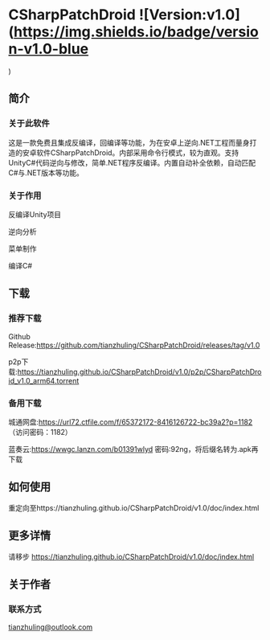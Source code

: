 # CSharpPatchDroid ![Version:v1.0](https://img.shields.io/badge/version-v1.0-blue
)
## 简介
### 关于此软件
这是一款免费且集成反编译，回编译等功能，为在安卓上逆向.NET工程而量身打造的安卓软件CSharpPatchDroid。内部采用命令行模式，较为直观。支持UnityC#代码逆向与修改，简单.NET程序反编译。内置自动补全依赖，自动匹配C#与.NET版本等功能。
### 关于作用
反编译Unity项目

逆向分析

菜单制作

编译C#

## 下载
### 推荐下载
Github Release:https://github.com/tianzhuling/CSharpPatchDroid/releases/tag/v1.0

p2p下载:https://tianzhuling.github.io/CSharpPatchDroid/v1.0/p2p/CSharpPatchDroid_v1.0_arm64.torrent
### 备用下载
城通网盘:https://url72.ctfile.com/f/65372172-8416126722-bc39a2?p=1182 （访问密码：1182）

蓝奏云:https://wwgc.lanzn.com/b01391wlyd
密码:92ng，将后缀名转为.apk再下载
## 如何使用
重定向至https://tianzhuling.github.io/CSharpPatchDroid/v1.0/doc/index.html
## 更多详情
请移步 https://tianzhuling.github.io/CSharpPatchDroid/v1.0/doc/index.html
## 关于作者
### 联系方式
tianzhuling@outlook.com
